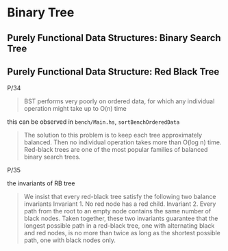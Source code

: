 # Binary Tree

## Purely Functional Data Structures: Binary Search Tree

## Purely Functional Data Structure: Red Black Tree

P/34

> BST performs very poorly on ordered data, for which any individual
> operation might take up to O(n) time

this can be observed in `bench/Main.hs`, `sortBenchOrderedData`

> The solution to this problem is to keep each tree approximately balanced.
> Then no individual operation takes more than O(log n) time.
> Red-black trees are one of the most popular families of balanced binary search trees.

P/35

the invariants of RB tree

> We insist that every red-black tree satisfy the following two balance invariants
> Invariant 1. No red node has a red child.
> Invariant 2. Every path from the root to an empty node contains the same number of black nodes.
> Taken together, these two invariants guarantee that the longest
> possible path in a red-black tree, one with alternating black and
> red nodes, is no more than twice as long as the shortest possible
> path, one with black nodes only.
